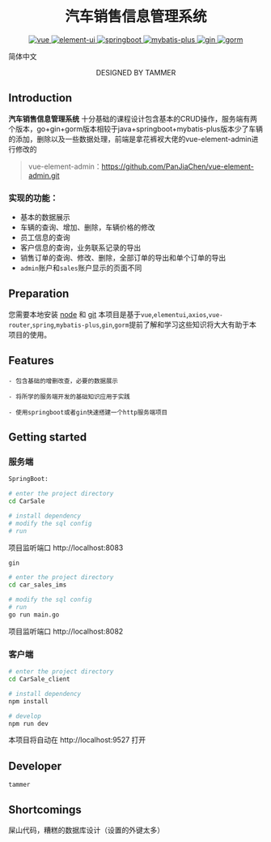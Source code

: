 <h1 align="center">汽车销售信息管理系统</h1>

<p align="center">
  <a href="https://github.com/vuejs/vue">
    <img src="https://img.shields.io/badge/vue-brightgreeng" alt="vue">
  </a>
  <a href="https://element.eleme.cn/#/zh-CN">
    <img src="https://img.shields.io/badge/Element-purple" alt="element-ui">
  </a>
  <a href="https://spring.io/">
    <img src="https://img.shields.io/badge/SpringBoot-brightgreen" alt="springboot">
  </a>
  <a href="https://baomidou.com/">
    <img src="https://img.shields.io/badge/Mybatis_Plus-purple" alt="mybatis-plus">
  </a>
  <a href="https://github.com/gin-gonic/gin">
    <img src="https://img.shields.io/badge/gin-brightgreen" alt="gin">       
  </a>
  <a href="https://gorm.io/zh_CN/docs/index.html">
    <img src="https://img.shields.io/badge/gorm-purple" alt="gorm">
  </a>
</p>

简体中文

<p align="center">DESIGNED BY TAMMER</p>

## Introduction

**汽车销售信息管理系统**
十分基础的课程设计包含基本的CRUD操作，服务端有两个版本，go+gin+gorm版本相较于java+springboot+mybatis-plus版本少了车辆的添加，删除以及一些数据处理，前端是拿花裤衩大佬的vue-element-admin进行修改的

> vue-element-admin：https://github.com/PanJiaChen/vue-element-admin.git

### 实现的功能：

- 基本的数据展示
- 车辆的查询、增加、删除，车辆价格的修改
- 员工信息的查询
- 客户信息的查询，业务联系记录的导出
- 销售订单的查询、修改、删除，全部订单的导出和单个订单的导出
- `admin`账户和`sales`账户显示的页面不同

## Preparation

您需要本地安装 [node](https://nodejs.org/) 和 [git](https://git-scm.com/)
本项目是基于`vue`,`elementui`,`axios`,`vue-router`,`spring`,`mybatis-plus`,`gin`,`gorm`提前了解和学习这些知识将大大有助于本项目的使用。

## Features

```
- 包含基础的增删改查，必要的数据展示

- 将所学的服务端开发的基础知识应用于实践

- 使用springboot或者gin快速搭建一个http服务端项目
```

## Getting started
### 服务端

```bash
SpringBoot: 

# enter the project directory
cd CarSale

# install dependency
# modify the sql config
# run 
```
项目监听端口 http://localhost:8083 
```bash
gin

# enter the project directory
cd car_sales_ims

# modify the sql config
# run
go run main.go 
```
项目监听端口 http://localhost:8082
### 客户端

```bash
# enter the project directory
cd CarSale_client

# install dependency
npm install

# develop
npm run dev
```
本项目将自动在 http://localhost:9527 打开

## Developer

`tammer`

## Shortcomings

屎山代码，糟糕的数据库设计（设置的外键太多）
